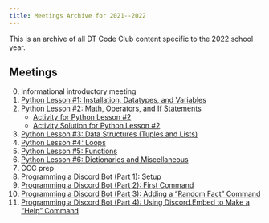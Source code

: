 ```yaml
---
title: Meetings Archive for 2021--2022
---
```


This is an archive of all DT Code Club content
specific to the 2022 school year.

## Meetings

0.  Informational introductory meeting
1.  [Python Lesson #1: Installation, Datatypes, and Variables](/2022/meeting_1.html)
2.  [Python Lesson #2: Math, Operators, and If Statements](/2022/meeting_2.html)
    - [Activity for Python Lesson #2](/2022/meeting_2/activity.html)
    - [Activity Solution for Python Lesson #2](/2022/meeting_2/activity_solution.html)
3.  [Python Lesson #3: Data Structures (Tuples and Lists)](/2022/meeting_3.html)
4.  [Python Lesson #4: Loops](/2022/meeting_4.html)
5.  [Python Lesson #5: Functions](/2022/meeting_5.html)
6.  [Python Lesson #6: Dictionaries and Miscellaneous](/2022/meeting_6.html)
7.  CCC prep
8.  [Programming a Discord Bot (Part 1): Setup](/2022/meeting_8.html)
9.  [Programming a Discord Bot (Part 2): First Command](/2022/meeting_9.html)
10. [Programming a Discord Bot (Part 3): Adding a “Random Fact” Command](/2022/meeting_10.html)
11. [Programming a Discord Bot (Part 4): Using Discord.Embed to Make a “Help” Command](/2022/meeting_11.html)
